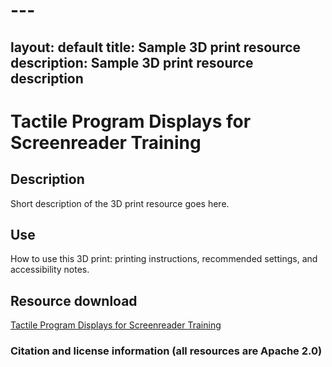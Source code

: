 # ---
layout: default
title: Sample 3D print resource
description: Sample 3D print resource description
---

# Tactile Program Displays for Screenreader Training

## Description

Short description of the 3D print resource goes here.

## Use

How to use this 3D print: printing instructions, recommended settings, and accessibility notes.

## Resource download
[Tactile Program Displays for Screenreader Training]([link](https://github.com/mrhunsaker/ScreenReaderTactileGraphics/archive/refs/heads/main.zip))

### Citation and license information (all resources are Apache 2.0)
